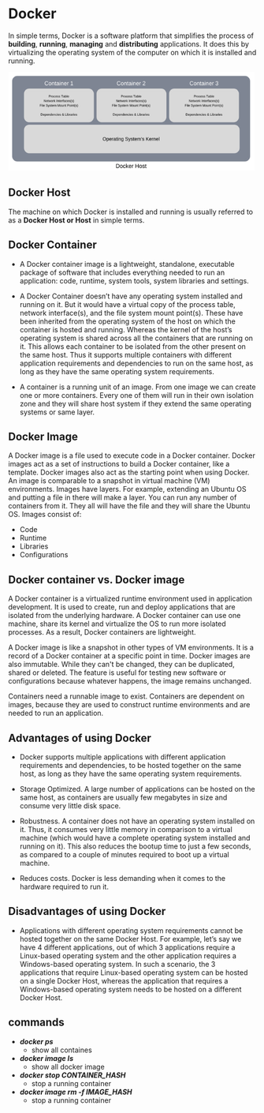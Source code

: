 # Docker
In simple terms, Docker is a software platform that simplifies the process of **building**, **running**, **managing** and **distributing** applications. It does this by virtualizing the operating system of the computer on which it is installed and running.

<img src="../staticresources/dockerhost.png" alt="docker host" style="height: 200px; width:500px;"/>

## Docker Host
The machine on which Docker is installed and running is usually referred to as a **Docker Host or Host** in simple terms.

## Docker Container
- A Docker container image is a lightweight, standalone, executable package of software that includes everything needed to run an application: code, runtime, system tools, system libraries and settings.

- A Docker Container doesn’t have any operating system installed and running on it. But it would have a virtual copy of the process table, network interface(s), and the file system mount point(s). These have been inherited from the operating system of the host on which the container is hosted and running. Whereas the kernel of the host’s operating system is shared across all the containers that are running on it. This allows each container to be isolated from the other present on the same host. Thus it supports multiple containers with different application requirements and dependencies to run on the same host, as long as they have the same operating system requirements.

- A container is a running unit of an image. From one image we can create one or more containers. Every one of them will run in their own isolation zone and they will share host system if they extend the same operating systems or same layer.

## Docker Image
A Docker image is a file used to execute code in a Docker container. Docker images act as a set of instructions to build a Docker container, like a template. Docker images also act as the starting point when using Docker. An image is comparable to a snapshot in virtual machine (VM) environments. Images have layers. For example, extending an Ubuntu OS and putting a file in there will make a layer. You can run any number of containers from it. They all will have the file and they will share the Ubuntu OS.
Images consist of:
- Code
- Runtime
- Libraries
- Configurations

## Docker container vs. Docker image
A Docker container is a virtualized runtime environment used in application development. It is used to create, run and deploy applications that are isolated from the underlying hardware. A Docker container can use one machine, share its kernel and virtualize the OS to run more isolated processes. As a result, Docker containers are lightweight.

A Docker image is like a snapshot in other types of VM environments. It is a record of a Docker container at a specific point in time. Docker images are also immutable. While they can't be changed, they can be duplicated, shared or deleted. The feature is useful for testing new software or configurations because whatever happens, the image remains unchanged.

Containers need a runnable image to exist. Containers are dependent on images, because they are used to construct runtime environments and are needed to run an application.

## Advantages of using Docker

- Docker supports multiple applications with different application requirements and dependencies, to be hosted together on the same host, as long as they have the same operating system requirements.

- Storage Optimized. A large number of applications can be hosted on the same host, as containers are usually few megabytes in size and consume very little disk space.

- Robustness. A container does not have an operating system installed on it. Thus, it consumes very little memory in comparison to a virtual machine (which would have a complete operating system installed and running on it). This also reduces the bootup time to just a few seconds, as compared to a couple of minutes required to boot up a virtual machine.

- Reduces costs. Docker is less demanding when it comes to the hardware required to run it.

## Disadvantages of using Docker

- Applications with different operating system requirements cannot be hosted together on the same Docker Host. For example, let’s say we have 4 different applications, out of which 3 applications require a Linux-based operating system and the other application requires a Windows-based operating system. In such a scenario, the 3 applications that require Linux-based operating system can be hosted on a single Docker Host, whereas the application that requires a Windows-based operating system needs to be hosted on a different Docker Host.

## commands

- ***docker ps***
    - show all containes
- ***docker image ls***
    - show all docker image
- ***docker stop CONTAINER_HASH***
    - stop a running container
- ***docker image rm -f IMAGE_HASH***
    - stop a running container




